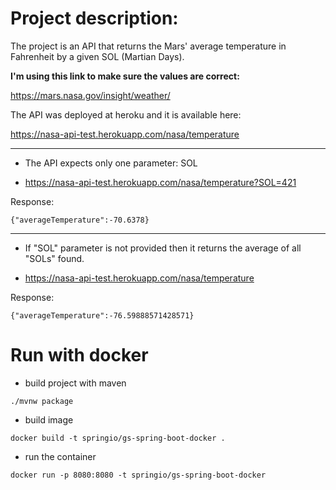 

# Project description:

The project is an API that returns the Mars' average temperature in Fahrenheit by a given SOL (Martian Days).

**I'm using this link to make sure the values are correct:**

https://mars.nasa.gov/insight/weather/


The API was deployed at heroku and it is available here:

https://nasa-api-test.herokuapp.com/nasa/temperature

<hr>

- The API expects only one parameter: SOL

- https://nasa-api-test.herokuapp.com/nasa/temperature?SOL=421

Response:
```
{"averageTemperature":-70.6378}
```

<hr>

- If "SOL" parameter is not provided then it returns the average of all "SOLs" found.

- https://nasa-api-test.herokuapp.com/nasa/temperature

Response:
```
{"averageTemperature":-76.59888571428571}
```


# Run with docker

- build project with maven
```
./mvnw package
```
- build image
```
docker build -t springio/gs-spring-boot-docker .
```
- run the container
```
docker run -p 8080:8080 -t springio/gs-spring-boot-docker
```